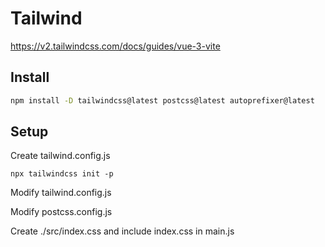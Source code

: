 # Tailwind


https://v2.tailwindcss.com/docs/guides/vue-3-vite

## Install
```sh
npm install -D tailwindcss@latest postcss@latest autoprefixer@latest

```

## Setup
Create tailwind.config.js
```
npx tailwindcss init -p

```

Modify tailwind.config.js

Modify postcss.config.js

Create ./src/index.css and include index.css in main.js